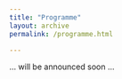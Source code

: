 ```yaml
---
title: "Programme"
layout: archive
permalink: /programme.html

---
```

... will be announced soon ...
